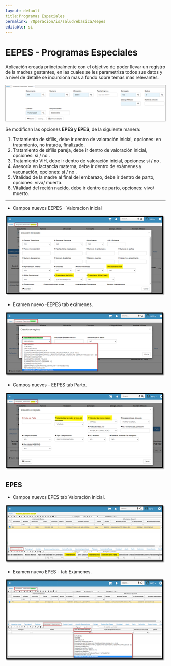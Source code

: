 ```yaml
---
layout: default  
title:Programas Especiales   
permalink: /Operacion/is/salud/ebasica/eepes  
editable: si  
---  
```


# EEPES -  Programas Especiales  

Aplicación creada priincipalmente con el objetivo de poder llevar un registro de la madres gestantes, en las cuales se les parametriza todos sus datos y a nivel de detalle se incursiona mas a fondo sobre temas mas relevantes.    

![](eepes1.png)  

Se modifican las opciones **EPES y EPES**, de la siguiente manera:  
1. Tratamiento de sífilis, debe ir dentro de valoración inicial, opciones: en tratamiento, no tratada, finalizado.  
2. Tratamiento de sífilis pareja, debe ir dentro de valoración inicial, opciones: si / no .  
3. Tratamiento VIH, debe ir dentro de valoración inicial, opciones: si / no .  
4. Asesoría en lactancia materna, debe ir dentro de exámenes y vacunación, opciones: si / no .  
5. Vitalidad de la madre al final del embarazo, debe ir dentro de parto, opciones: viva/ muerta.  
6. Vitalidad del recién nacido, debe ir dentro de parto, opciones: vivo/ muerto.  

*****

* Campos nuevos EEPES - Valoracion inicial  

![](eepes2.png)  

* Examen nuevo -EEPES tab exámenes.  

![](eepes3.png)  

* Campos nuevos - EEPES tab Parto.  

![](eepes4.png)  

## EPES  
* Campos nuevos EPES  tab Valoración inicial.  

![](eepes5.png)  

* Examen nuevo EPES - tab Exámenes.  

![](eepes6.png)  


